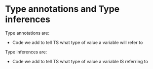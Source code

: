 # Type annotations and Type inferences

Type annotations are:
<ul>
<li>Code we add to tell TS what type of value a variable will refer to</li>
</ul>
Type inferences are:
<ul>
<li>Code we add to tell TS what type of value a variable IS referring to</li>
</ul>


